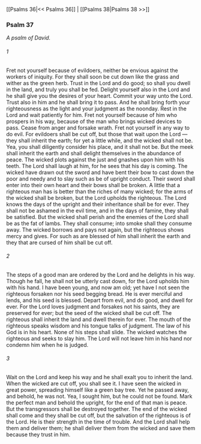 [[Psalms 36|<< Psalms 36]]  |  [[Psalms 38|Psalms 38 >>]]

### Psalm 37

*A psalm of David.*

###### 1
Fret not yourself because of evildoers, neither be envious against the workers of iniquity. For they shall soon be cut down like the grass and wither as the green herb. Trust in the Lord and do good; so shall you dwell in the land, and truly you shall be fed. Delight yourself also in the Lord and he shall give you the desires of your heart. Commit your way unto the Lord. Trust also in him and he shall bring it to pass. And he shall bring forth your righteousness as the light and your judgment as the noonday. Rest in the Lord and wait patiently for him. Fret not yourself because of him who prospers in his way, because of the man who brings wicked devices to pass. Cease from anger and forsake wrath. Fret not yourself in any way to do evil. For evildoers shall be cut off, but those that wait upon the Lord — they shall inherit the earth; for yet a little while, and the wicked shall not be. Yea, you shall diligently consider his place, and it shall not be. But the meek shall inherit the earth and shall delight themselves in the abundance of peace. The wicked plots against the just and gnashes upon him with his teeth. The Lord shall laugh at him, for he sees that his day is coming. The wicked have drawn out the sword and have bent their bow to cast down the poor and needy and to slay such as be of upright conduct. Their sword shall enter into their own heart and their bows shall be broken. A little that a righteous man has is better than the riches of many wicked; for the arms of the wicked shall be broken, but the Lord upholds the righteous. The Lord knows the days of the upright and their inheritance shall be for ever. They shall not be ashamed in the evil time, and in the days of famine, they shall be satisfied. But the wicked shall perish and the enemies of the Lord shall be as the fat of lambs. They shall consume; into smoke shall they consume away. The wicked borrows and pays not again, but the righteous shows mercy and gives. For such as are blessed of him shall inherit the earth and they that are cursed of him shall be cut off.

###### 2
The steps of a good man are ordered by the Lord and he delights in his way. Though he fall, he shall not be utterly cast down, for the Lord upholds him with his hand. I have been young, and now am old; yet have I not seen the righteous forsaken nor his seed begging bread. He is ever merciful and lends, and his seed is blessed. Depart from evil, and do good, and dwell for ever. For the Lord loves judgment and forsakes not his saints, they are preserved for ever; but the seed of the wicked shall be cut off. The righteous shall inherit the land and dwell therein for ever. The mouth of the righteous speaks wisdom and his tongue talks of judgment. The law of his God is in his heart. None of his steps shall slide. The wicked watches the righteous and seeks to slay him. The Lord will not leave him in his hand nor condemn him when he is judged.

###### 3
Wait on the Lord and keep his way and he shall exalt you to inherit the land. When the wicked are cut off, you shall see it. I have seen the wicked in great power, spreading himself like a green bay tree. Yet he passed away, and behold, he was not. Yea, I sought him, but he could not be found. Mark the perfect man and behold the upright, for the end of that man is peace. But the transgressors shall be destroyed together. The end of the wicked shall come and they shall be cut off, but the salvation of the righteous is of the Lord. He is their strength in the time of trouble. And the Lord shall help them and deliver them; he shall deliver them from the wicked and save them because they trust in him.